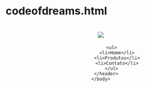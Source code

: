 # codeofdreams.html
<!DOCTYPE html>
<html>
    <head>
        <meta charset="UTF-8">
        <title>LIVROS - BIBLIOTECA DA HADASAH</title>
        <link rel="stylesheet" href="produtos.css">
    </head>
    <body>
        <header>
            <h1><img src="logo.png"></h1>

            <ul>
                <li>Home</li>
                <li>Produtos</li>
                <li>Contato</li>
            </ul>
        </header>
    </body>
</html>
